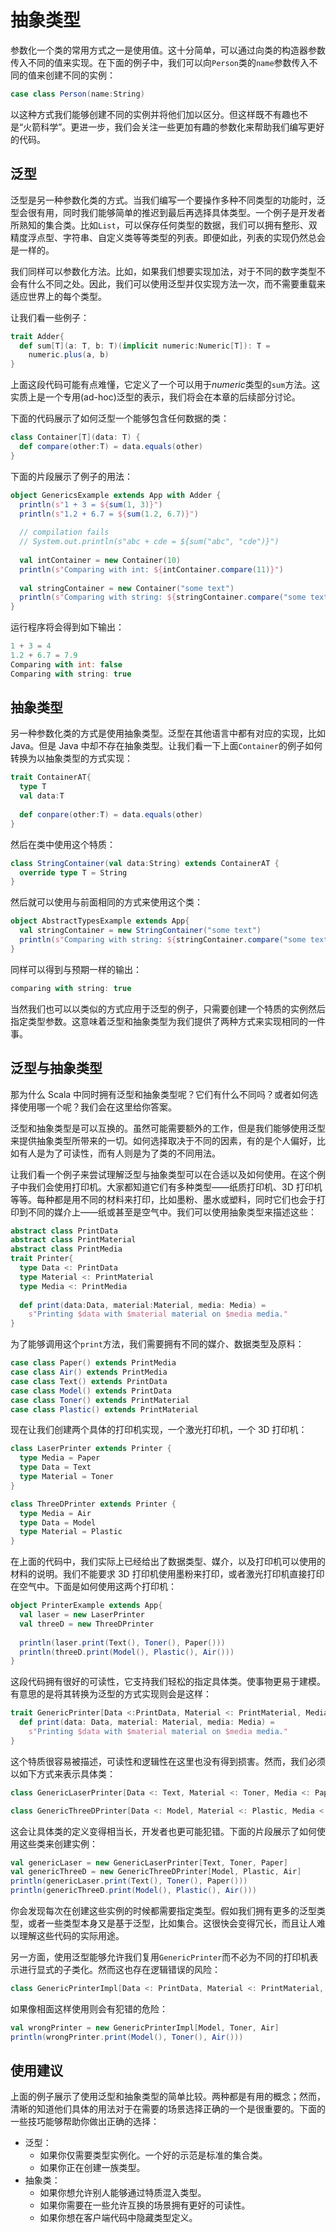 # 抽象类型

参数化一个类的常用方式之一是使用值。这十分简单，可以通过向类的构造器参数传入不同的值来实现。在下面的例子中，我们可以向`Person`类的`name`参数传入不同的值来创建不同的实例：

```scala
case class Person(name:String)
```

以这种方式我们能够创建不同的实例并将他们加以区分。但这样既不有趣也不是“火箭科学”。更进一步，我们会关注一些更加有趣的参数化来帮助我们编写更好的代码。

## 泛型

泛型是另一种参数化类的方式。当我们编写一个要操作多种不同类型的功能时，泛型会很有用，同时我们能够简单的推迟到最后再选择具体类型。一个例子是开发者所熟知的集合类。比如`List`，可以保存任何类型的数据，我们可以拥有整形、双精度浮点型、字符串、自定义类等等类型的列表。即便如此，列表的实现仍然总会是一样的。

我们同样可以参数化方法。比如，如果我们想要实现加法，对于不同的数字类型不会有什么不同之处。因此，我们可以使用泛型并仅实现方法一次，而不需要重载来适应世界上的每个类型。

让我们看一些例子：

```scala
trait Adder{
  def sum[T](a: T, b: T)(implicit numeric:Numeric[T]): T = 
    numeric.plus(a, b)
}
```

上面这段代码可能有点难懂，它定义了一个可以用于*numeric*类型的`sum`方法。这实质上是一个专用(ad-hoc)泛型的表示，我们将会在本章的后续部分讨论。

下面的代码展示了如何泛型一个能够包含任何数据的类：

```scala
class Container[T](data: T) {
  def compare(other:T) = data.equals(other)
}
```

下面的片段展示了例子的用法：

```scala
object GenericsExample extends App with Adder {
  println(s"1 + 3 = ${sum(1, 3)}")
  println(s"1.2 + 6.7 = ${sum(1.2, 6.7)}")
  
  // compilation fails
  // System.out.println(s"abc + cde = ${sum("abc", "cde")}") 
  
  val intContainer = new Container(10)
  println(s"Comparing with int: ${intContainer.compare(11)}")
  
  val stringContainer = new Container("some text")
  println(s"Comparing with string: ${stringContainer.compare("some text")}")
}
```

运行程序将会得到如下输出：

```scala
1 + 3 = 4
1.2 + 6.7 = 7.9
Comparing with int: false
Comparing with string: true
```

## 抽象类型

另一种参数化类的方式是使用抽象类型。泛型在其他语言中都有对应的实现，比如 Java。但是 Java 中却不存在抽象类型。让我们看一下上面`Container`的例子如何转换为以抽象类型的方式实现：

```scala
trait ContainerAT{
  type T
  val data:T
  
  def conpare(other:T) = data.equals(other)
}
```

然后在类中使用这个特质：

```scala
class StringContainer(val data:String) extends ContainerAT {
  override type T = String
}
```

然后就可以使用与前面相同的方式来使用这个类：

```scala
object AbstractTypesExample extends App{
  val stringContainer = new StringContainer("some text")
  println(s"Comparing with string: ${stringContainer.compare("some text")}")
}
```

同样可以得到与预期一样的输出：

```scala
comparing with string: true
```

当然我们也可以以类似的方式应用于泛型的例子，只需要创建一个特质的实例然后指定类型参数。这意味着泛型和抽象类型为我们提供了两种方式来实现相同的一件事。

## 泛型与抽象类型

那为什么 Scala 中同时拥有泛型和抽象类型呢？它们有什么不同吗？或者如何选择使用哪一个呢？我们会在这里给你答案。

泛型和抽象类型是可以互换的。虽然可能需要额外的工作，但是我们能够使用泛型来提供抽象类型所带来的一切。如何选择取决于不同的因素，有的是个人偏好，比如有人是为了可读性，而有人则是为了类的不同用法。

让我们看一个例子来尝试理解泛型与抽象类型可以在合适以及如何使用。在这个例子中我们会使用打印机。大家都知道它们有多种类型——纸质打印机、3D 打印机等等。每种都是用不同的材料来打印，比如墨粉、墨水或塑料，同时它们也会于打印到不同的媒介上——纸或甚至是空气中。我们可以使用抽象类型来描述这些：

```scala
abstract class PrintData
abstract class PrintMaterial
abstract class PrintMedia
trait Printer{
  type Data <: PrintData
  type Material <: PrintMaterial
  type Media <: PrintMedia
  
  def print(data:Data, material:Material, media: Media) = 
    s"Printing $data with $material material on $media media."
}
```

为了能够调用这个`print`方法，我们需要拥有不同的媒介、数据类型及原料：

```scala
case class Paper() extends PrintMedia
case class Air() extends PrintMedia
case class Text() extends PrintData
case class Model() extends PrintData
case class Toner() extends PrintMaterial
case class Plastic() extends PrintMaterial
```

现在让我们创建两个具体的打印机实现，一个激光打印机，一个 3D 打印机：

```scala
class LaserPrinter extends Printer {
  type Media = Paper
  type Data = Text
  type Material = Toner
}

class ThreeDPrinter extends Printer {
  type Media = Air
  type Data = Model
  type Material = Plastic
}
```

在上面的代码中，我们实际上已经给出了数据类型、媒介，以及打印机可以使用的材料的说明。我们不能要求 3D 打印机使用墨粉来打印，或者激光打印机直接打印在空气中。下面是如何使用这两个打印机：

```scala
object PrinterExample extends App{
  val laser = new LaserPrinter
  val threeD = new ThreeDPrinter
  
  println(laser.print(Text(), Toner(), Paper()))
  println(threeD.print(Model(), Plastic(), Air()))
}
```

这段代码拥有很好的可读性，它支持我们轻松的指定具体类。使事物更易于建模。有意思的是将其转换为泛型的方式实现则会是这样：

```scala
trait GenericPrinter[Data <:PrintData, Material <: PrintMaterial, Media <: PrintMedia] {
  def print(data: Data, material: Material, media: Media) =
    s"Printing $data with $material material on $media media."
}
```

这个特质很容易被描述，可读性和逻辑性在这里也没有得到损害。然而，我们必须以如下方式来表示具体类：

```scala
class GenericLaserPrinter[Data <: Text, Material <: Toner, Media <: Paper] extends GenericPrinter[Data, Material, Media]

class GenericThreeDPrinter[Data <: Model, Material <: Plastic, Media <: Air] extends GenericPrinter[Data, Material, Media]
```

这会让具体类的定义变得相当长，开发者也更可能犯错。下面的片段展示了如何使用这些类来创建实例：

```scala
val genericLaser = new GenericLaserPrinter[Text, Toner, Paper]
val genericThreeD = new GenericThreeDPrinter[Model, Plastic, Air]
println(genericLaser.print(Text(), Toner(), Paper()))
println(genericThreeD.print(Model(), Plastic(), Air()))
```

你会发现每次在创建这些实例的时候都需要指定类型。假如我们拥有更多的泛型类型，或者一些类型本身又是基于泛型，比如集合。这很快会变得冗长，而且让人难以理解这些代码的实际用途。

另一方面，使用泛型能够允许我们复用`GenericPrinter`而不必为不同的打印机表示进行显式的子类化。然而这也存在逻辑错误的风险：

```scala
class GenericPrinterImpl[Data <: PrintData, Material <: PrintMaterial, Media <: PrintMedia] extends GenericPrinter[Data, Material, Media]
```

如果像相面这样使用则会有犯错的危险：

```scala
val wrongPrinter = new GenericPrinterImpl[Model, Toner, Air]
println(wrongPrinter.print(Model(), Toner(), Air()))
```

## 使用建议

上面的例子展示了使用泛型和抽象类型的简单比较。两种都是有用的概念；然而，清晰的知道他们具体的用法对于在需要的场景选择正确的一个是很重要的。下面的一些技巧能够帮助你做出正确的选择：

- 泛型：
  - 如果你仅需要类型实例化。一个好的示范是标准的集合类。
  - 如果你正在创建一族类型。
- 抽象类：
  - 如果你想允许别人能够通过特质混入类型。
  - 如果你需要在一些允许互换的场景拥有更好的可读性。
  - 如果你想在客户端代码中隐藏类型定义。